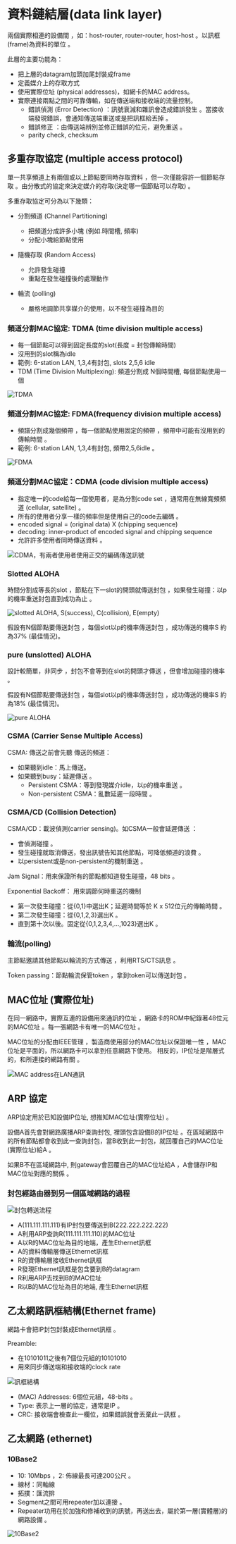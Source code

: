 # 資料鏈結層\(data link layer\)

兩個實際相連的設備間，如：host-router, router-router, host-host。以訊框\(frame\)為資料的單位。

此層的主要功能為：

* 把上層的datagram加頭加尾封裝成frame
* 定義媒介上的存取方式
* 使用實際位址 \(physical addresses\)，如網卡的MAC address。
* 實際連接兩點之間的可靠傳輸，如在傳送端和接收端的流量控制。
  * 錯誤偵測 \(Error Detection\)     ：訊號衰減和雜訊會造成錯誤發生    。當接收端發現錯誤，會通知傳送端重送或是把訊框給丟掉    。
  * 錯誤修正     ：由傳送端辨別並修正錯誤的位元，避免重送    。
  * parity check, checksum

## 多重存取協定 \(multiple access protocol\)

單一共享頻道上有兩個或以上節點要同時存取資料，但一次僅能容許一個節點存取 。由分散式的協定來決定媒介的存取\(決定哪一個節點可以存取\)。

多重存取協定可分為以下幾類：

* 分割頻道 \(Channel Partitioning\)
  * 把頻道分成許多小塊 \(例如.時間槽, 頻率\)
  * 分配小塊給節點使用
* 隨機存取 \(Random Access\)
  * 允許發生碰撞
  * 重點在發生碰撞後的處理動作
* 輪流  \(polling\)

  * 嚴格地調節共享媒介的使用，以不發生碰撞為目的

### 頻道分割MAC協定: TDMA \(time division multiple access\)

* 每一個節點可以得到固定長度的slot\(長度 = 封包傳輸時間\)
* 沒用到的slot稱為idle 
* 範例: 6-station LAN, 1,3,4有封包, slots 2,5,6 idle 
* TDM \(Time Division Multiplexing\): 頻道分割成 N個時間槽, 每個節點使用一個

![TDMA](../.gitbook/assets/tdma.png)

### 頻道分割MAC協定: FDMA\(frequency division multiple access\)

* 頻譜分割成幾個頻帶  ，每一個節點使用固定的頻帶  ，頻帶中可能有沒用到的傳輸時間  。
* 範例: 6-station LAN, 1,3,4有封包, 頻帶2,5,6idle 。

![FDMA](../.gitbook/assets/fdma%20%282%29.png)

### 頻道分割MAC協定：CDMA \(code division multiple access\)

* 指定唯一的code給每一個使用者，是為分割code set  ，通常用在無線寬頻頻道 \(cellular, satellite\)  。
* 所有的使用者分享一樣的頻率但是使用自己的code去編碼  。
* encoded signal = \(original data\) X \(chipping sequence\)
* decoding: inner-product of encoded signal and chipping sequence
* 允許許多使用者同時傳送資料  。

![CDMA&#xFF0C;&#x6709;&#x5169;&#x8005;&#x4F7F;&#x7528;&#x8005;&#x4F7F;&#x7528;&#x6B63;&#x4EA4;&#x7684;&#x7DE8;&#x78BC;&#x50B3;&#x9001;&#x8A0A;&#x865F;](../.gitbook/assets/cdma.png)

### Slotted ALOHA

時間分割成等長的slot，節點在下一slot的開頭就傳送封包，如果發生碰撞：以p的機率重送封包直到成功為止。

![slotted ALOHA, S\(success\), C\(collision\), E\(empty\)](../.gitbook/assets/slotted_aloha-min.jpg)

假設有N個節點要傳送封包，每個slot以p的機率傳送封包，成功傳送的機率S 約為37% \(最佳情況\)。

### pure \(unslotted\) ALOHA

設計較簡單，非同步，封包不會等到在slot的開頭才傳送，但會增加碰撞的機率。

假設有N個節點要傳送封包，每個slot以p的機率傳送封包，成功傳送的機率S 約為18% \(最佳情況\)。

![pure ALOHA](../.gitbook/assets/pure_aloha-min.png)

### CSMA \(Carrier Sense Multiple Access\)

CSMA: 傳送之前會先聽傳送的頻道：

* 如果聽到idle：馬上傳送。
* 如果聽到busy：延遲傳送  。
  * Persistent CSMA：等到發現媒介idle，以p的機率重送    。
  * Non-persistent CSMA：亂數延遲一段時間    。

### CSMA/CD \(Collision Detection\)

CSMA/CD：載波偵測\(carrier sensing\)。如CSMA一般會延遲傳送：

* 會偵測碰撞  。
* 發生碰撞就取消傳送，發出訊號告知其他節點，可降低頻道的浪費  。
* 以persistent或是non-persistent的機制重送  。

Jam Signal：用來保證所有的節點都知道發生碰撞，48 bits。

Exponential Backoff： 用來調節何時重送的機制

* 第一次發生碰撞：從{0,1}中選出K；延遲時間等於 K x 512位元的傳輸時間  。
* 第二次發生碰撞：從{0,1,2,3}選出K  。
* 直到第十次以後。固定從{0,1,2,3,4,…,1023}選出K  。

### 輪流\(polling\)

主節點邀請其他節點以輪流的方式傳送，利用RTS/CTS訊息。

Token passing：節點輪流保管token，拿到token可以傳送封包。

## MAC位址 \(實際位址\)

在同一網路中，實際互連的設備用來通訊的位址，網路卡的ROM中紀錄著48位元的MAC位址。每一張網路卡有唯一的MAC位址。

MAC位址的分配由IEEE管理，製造商使用部分的MAC位址以保證唯一性，MAC位址是平面的，所以網路卡可以拿到任意網路下使用。相反的，IP位址是階層式的，和所連接的網路有關。

![MAC address&#x5728;LAN&#x901A;&#x8A0A;](../.gitbook/assets/mac_address-min.jpg)

## ARP 協定

ARP協定用於已知設備IP位址, 想推知MAC位址\(實際位址\)。

設備A首先會對網路廣播ARP查詢封包, 裡頭包含設備B的IP位址。在區域網路中的所有節點都會收到此一查詢封包，當B收到此一封包，就回覆自己的MAC位址\(實際位址\)給A。

如果B不在區域網路中, 則gateway會回覆自己的MAC位址給A，A會儲存IP和MAC位址對應的關係。

### 封包經路由器到另一個區域網路的過程

![&#x5C01;&#x5305;&#x8F49;&#x9001;&#x6D41;&#x7A0B;](../.gitbook/assets/routing_process-min.png)

* A\(111.111.111.111\)有IP封包要傳送到B\(222.222.222.222\)
* A利用ARP查詢R\(111.111.111.110\)的MAC位址
* A以R的MAC位址為目的地端，產生Ethernet訊框
* A的資料傳輸層傳送Ethernet訊框
* R的資傳輸層接收Ethernet訊框
* R發現Ethernet訊框是包含要到B的datagram
* R利用ARP去找到B的MAC位址
* R以B的MAC位址為目的地端, 產生Ethernet訊框

## 乙太網路訊框結構\(Ethernet frame\)

網路卡會把IP封包封裝成Ethernet訊框。

Preamble: 

* 在10101011之後有7個位元組的10101010
* 用來同步傳送端和接收端的clock rate

![&#x8A0A;&#x6846;&#x7D50;&#x69CB;](../.gitbook/assets/frame-min.png)

* \(MAC\) Addresses: 6個位元組，48-bits  。
* Type: 表示上一層的協定，通常是IP  。
* CRC: 接收端會檢查此一欄位，如果錯誤就會丟棄此一訊框  。

## 乙太網路 \(ethernet\)

### 10Base2

* 10: 10Mbps  ，2: 佈線最長可達200公尺  。
* 線材：同軸線
* 拓撲：匯流排
* Segment之間可用repeater加以連接  。
* Repeater功用在於加強和修補收到的訊號，再送出去，屬於第一層\(實體層\)的網路設備  。

![10Base2](../.gitbook/assets/10base2-min.png)





